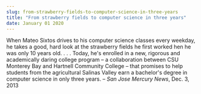 ```yaml
---
slug: from-strawberry-fields-to-computer-science-in-three-years
title: "From strawberry fields to computer science in three years"
date: January 01 2020
---
```


<p>When Mateo Sixtos drives to his computer science classes every weekday, he takes a good, hard look at the strawberry fields he first worked hen he was only 10 years old. . . . Today, he's enrolled in a new, rigorous and academically daring college program – a collaboration between CSU Monterey Bay and Hartnell Community College – that promises to help students from the agricultural Salinas Valley earn a bachelor's degree in computer science in only three years. – <em>San Jose Mercury News</em>, Dec. 3, 2013
</p>

